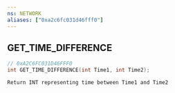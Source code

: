 ```yaml
---
ns: NETWORK
aliases: ["0xa2c6fc031d46fff0"]
---
```

## GET_TIME_DIFFERENCE

```c
// 0xA2C6FC031D46FFF0
int GET_TIME_DIFFERENCE(int Time1, int Time2);
```

```
Return INT representing time between Time1 and Time2
```
